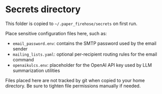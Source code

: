 # Secrets directory

This folder is copied to `~/.paper_firehose/secrets` on first run.

Place sensitive configuration files here, such as:

- `email_password.env`: contains the SMTP password used by the email sender
- `mailing_lists.yaml`: optional per-recipient routing rules for the email command
- `openaikulcs.env`: placeholder for the OpenAI API key used by LLM summarization utilities

Files placed here are not tracked by git when copied to your home directory. Be
sure to tighten file permissions manually if needed.
